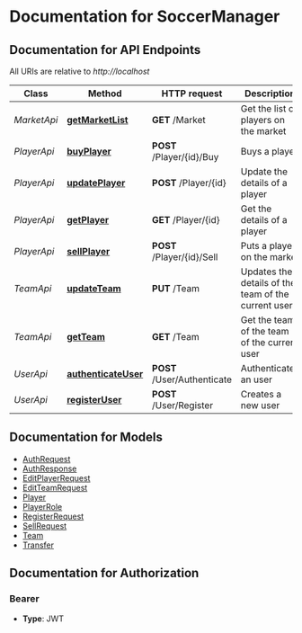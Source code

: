 # Documentation for SoccerManager

<a name="documentation-for-api-endpoints"></a>
## Documentation for API Endpoints

All URIs are relative to *http://localhost*

Class | Method | HTTP request | Description
------------ | ------------- | ------------- | -------------
*MarketApi* | [**getMarketList**](Apis/MarketApi.md#getmarketlist) | **GET** /Market | Get the list of players on the market
*PlayerApi* | [**buyPlayer**](Apis/PlayerApi.md#buyplayer) | **POST** /Player/{id}/Buy | Buys a player
*PlayerApi* | [**updatePlayer**](Apis/PlayerApi.md#updateplayer) | **POST** /Player/{id} | Update the details of a player
*PlayerApi* | [**getPlayer**](Apis/PlayerApi.md#getplayer) | **GET** /Player/{id} | Get the details of a player
*PlayerApi* | [**sellPlayer**](Apis/PlayerApi.md#sellplayer) | **POST** /Player/{id}/Sell | Puts a player on the market
*TeamApi* | [**updateTeam**](Apis/TeamApi.md#updateteam) | **PUT** /Team | Updates the details of the team of the current user
*TeamApi* | [**getTeam**](Apis/TeamApi.md#getteam) | **GET** /Team | Get the team of the team of the current user
*UserApi* | [**authenticateUser**](Apis/UserApi.md#authenticateuser) | **POST** /User/Authenticate | Authenticates an user
*UserApi* | [**registerUser**](Apis/UserApi.md#registeruser) | **POST** /User/Register | Creates a new user


<a name="documentation-for-models"></a>
## Documentation for Models

 - [AuthRequest](./Models/AuthRequest.md)
 - [AuthResponse](./Models/AuthResponse.md)
 - [EditPlayerRequest](./Models/EditPlayerRequest.md)
 - [EditTeamRequest](./Models/EditTeamRequest.md)
 - [Player](./Models/Player.md)
 - [PlayerRole](./Models/PlayerRole.md)
 - [RegisterRequest](./Models/RegisterRequest.md)
 - [SellRequest](./Models/SellRequest.md)
 - [Team](./Models/Team.md)
 - [Transfer](./Models/Transfer.md)


<a name="documentation-for-authorization"></a>
## Documentation for Authorization

<a name="Bearer"></a>
### Bearer

- **Type**: JWT

